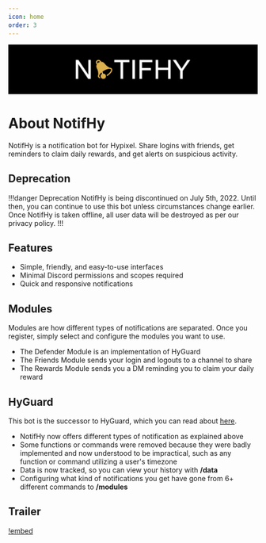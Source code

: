 ```yaml
---
icon: home
order: 3
---
```

![](./assets/notifhy-banner.png)

# About NotifHy
NotifHy is a notification bot for Hypixel. Share logins with friends, get reminders to claim daily rewards, and get alerts on suspicious activity.

## Deprecation
!!!danger Deprecation
NotifHy is being discontinued on July 5th, 2022. Until then, you can continue to use this bot unless circumstances change earlier. Once NotifHy is taken offline, all user data will be destroyed as per our privacy policy.
!!!

## Features
- Simple, friendly, and easy-to-use interfaces
- Minimal Discord permissions and scopes required
- Quick and responsive notifications

## Modules
Modules are how different types of notifications are separated. Once you register, simply select and configure the modules you want to use.
- The Defender Module is an implementation of HyGuard
- The Friends Module sends your login and logouts to a channel to share
- The Rewards Module sends you a DM reminding you to claim your daily reward

## HyGuard
This bot is the successor to HyGuard, which you can read about [here](https://hypixel.net/threads/discord-bot-hyguard-a-bot-that-monitors-your-account-24-7.4368395/ "Hypixel Forums").
- NotifHy now offers different types of notification as explained above
- Some functions or commands were removed because they were badly implemented and now understood to be impractical, such as any function or command utilizing a user's timezone
- Data is now tracked, so you can view your history with **/data**
- Configuring what kind of notifications you get have gone from 6+ different commands to **/modules**

## Trailer
[!embed](https://youtu.be/_yAVuZBMcdk)
